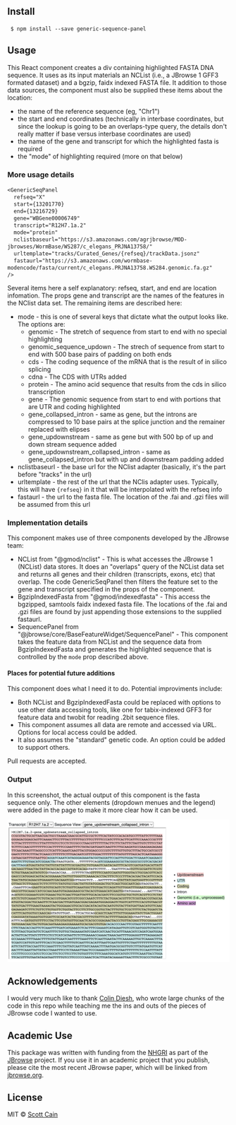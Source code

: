 ## Install

     $ npm install --save generic-sequence-panel

## Usage

This React component creates a div containing highlighted FASTA DNA sequence. It
uses as its input materials an NCList (i.e., a JBrowse 1 GFF3 formated dataset)
and a bgzip, faidx indexed FASTA file. It addition to those data sources, the
component must also be supplied these items about the location:

- the name of the reference sequence (eg, "Chr1")
- the start and end coordinates (technically in interbase coordinates, but since
  the lookup is going to be an overlaps-type query, the details don't really
  matter if base versus interbase coordinates are used)
- the name of the gene and transcript for which the highlighted fasta is
  required
- the "mode" of highlighting required (more on that below)

### More usage details

    <GenericSeqPanel
      refseq="X"
      start={13201770}
      end={13216729}
      gene="WBGene00006749"
      transcript="R12H7.1a.2"
      mode="protein"
      nclistbaseurl="https://s3.amazonaws.com/agrjbrowse/MOD-jbrowses/WormBase/WS287/c_elegans_PRJNA13758/"
      urltemplate="tracks/Curated_Genes/{refseq}/trackData.jsonz"
      fastaurl="https://s3.amazonaws.com/wormbase-modencode/fasta/current/c_elegans.PRJNA13758.WS284.genomic.fa.gz"
    />

Several items here a self explanatory: refseq, start, and end are location
infomation. The props gene and transcript are the names of the features in the
NClist data set. The remaining items are described here:

- mode - this is one of several keys that dictate what the output looks like.
  The options are:
  - genomic - The stretch of sequence from start to end with no special
    highlighting
  - genomic_sequence_updown - The strech of sequence from start to end with 500
    base pairs of padding on both ends
  - cds - The coding sequence of the mRNA that is the result of in silico
    splicing
  - cdna - The CDS with UTRs added
  - protein - The amino acid sequence that results from the cds in silico
    transcription
  - gene - The genomic sequence from start to end with portions that are UTR and
    coding highlighted
  - gene_collapsed_intron - same as gene, but the introns are compressed to 10
    base pairs at the splice junction and the remainer replaced with elipses
  - gene_updownstream - same as gene but with 500 bp of up and down stream
    sequence added
  - gene_updownstream_collapsed_intron - same as gene_collapsed_intron but with
    up and downstream padding added
- nclistbaseurl - the base url for the NClist adapter (basically, it's the part
  before "tracks" in the url)
- urltemplate - the rest of the url that the NClis adapter uses. Typically, this
  will have `{refseq}` in it that will be interpolated with the refseq info
- fastaurl - the url to the fasta file. The location of the .fai and .gzi files
  will be assumed from this url

### Implementation details

This component makes use of three components developed by the JBrowse team:

- NCList from "@gmod/nclist" - This is what accesses the JBrowse 1 (NCList) data
  stores. It does an "overlaps" query of the NCList data set and returns all
  genes and their children (transcripts, exons, etc) that overlap. The code
  GenericSeqPanel then filters the feature set to the gene and transcript
  specified in the props of the component.
- BgzipIndexedFasta from "@gmod/indexedfasta" - This access the bgzipped,
  samtools faidx indexed fasta file. The locations of the .fai and .gzi files
  are found by just appending those extensions to the supplied fastaurl.
- SequencePanel from "@jbrowse/core/BaseFeatureWidget/SequencePanel" - This
  component takes the feature data from NCList and the sequence data from
  BgzipIndexedFasta and generates the highlighted sequence that is controlled by
  the `mode` prop described above.

#### Places for potential future additions

This component does what I need it to do. Potential improviments include:

- Both NCList and BgzipIndexedFasta could be replaced with options to use other
  data accessing tools, like one for tabix-indexed GFF3 for feature data and
  twobit for reading .2bit sequence files.
- This component assumes all data are remote and accessed via URL. Options for
  local access could be added.
- It also assumes the "standard" genetic code. An option could be added to
  support others.

Pull requests are accepted.

### Output

In this screenshot, the actual output of this component is the fasta sequence
only. The other elements (dropdown menues and the legend) were added in the page
to make it more clear how it can be used.

![Screenshot of sample output showing a few dozen rows of fasta sequence with color highlighting](img/example_output.png)

## Acknowledgements

I would very much like to thank [Colin Diesh](https://github.com/cmdcolin), who
wrote large chunks of the code in this repo while teaching me the ins and outs
of the pieces of JBrowse code I wanted to use.

## Academic Use

This package was written with funding from the [NHGRI](http://genome.gov) as
part of the [JBrowse](http://jbrowse.org) project. If you use it in an academic
project that you publish, please cite the most recent JBrowse paper, which will
be linked from [jbrowse.org](http://jbrowse.org).

## License

MIT © [Scott Cain](https://github.com/scottcain)
